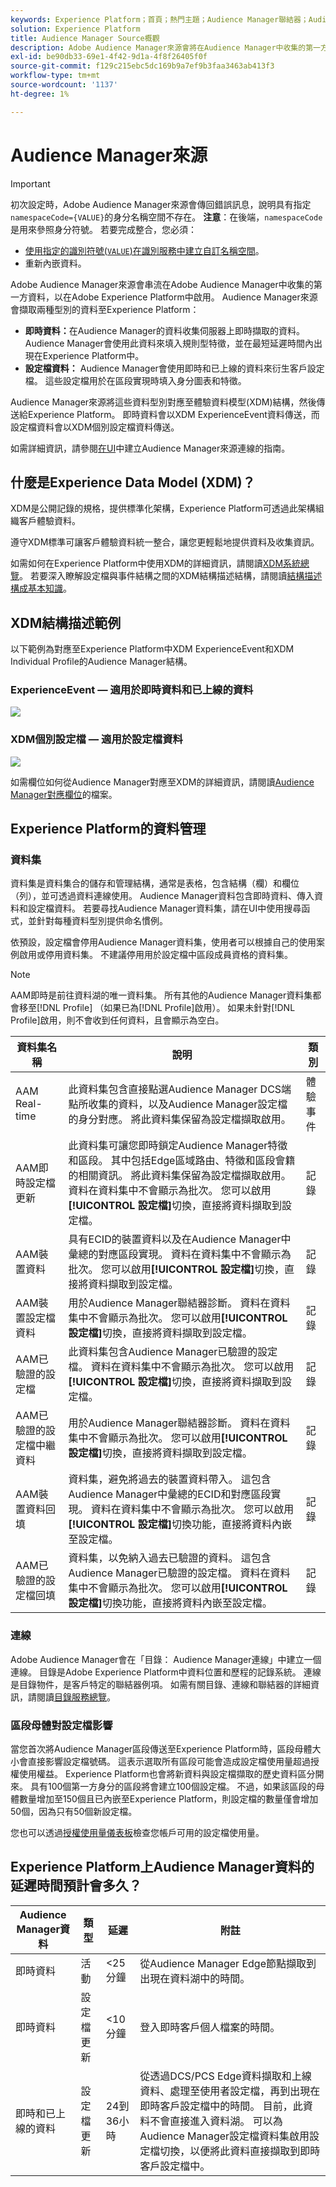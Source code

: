 ```yaml
---
keywords: Experience Platform；首頁；熱門主題；Audience Manager聯結器；Audience Manager；audience Manager
solution: Experience Platform
title: Audience Manager Source概觀
description: Adobe Audience Manager來源會將在Audience Manager中收集的第一方資料串流至Adobe Experience Platform。
exl-id: be90db33-69e1-4f42-9d1a-4f8f26405f0f
source-git-commit: f129c215ebc5dc169b9a7ef9b3faa3463ab413f3
workflow-type: tm+mt
source-wordcount: '1137'
ht-degree: 1%

---
```


# Audience Manager來源

>[!IMPORTANT]
>
>初次設定時，Adobe Audience Manager來源會傳回錯誤訊息，說明具有指定`namespaceCode={VALUE}`的身分名稱空間不存在。 **注意**：在後端，`namespaceCode`是用來參照身分符號。 若要完成整合，您必須：
>
>- [使用指定的識別符號(`VALUE`)在識別服務中建立自訂名稱空間](../../../identity-service/features/namespaces.md#create-custom-namespaces)。
>- 重新內嵌資料。

Adobe Audience Manager來源會串流在Adobe Audience Manager中收集的第一方資料，以在Adobe Experience Platform中啟用。 Audience Manager來源會擷取兩種型別的資料至Experience Platform：

- **即時資料：**&#x200B;在Audience Manager的資料收集伺服器上即時擷取的資料。 Audience Manager會使用此資料來填入規則型特徵，並在最短延遲時間內出現在Experience Platform中。
- **設定檔資料：** Audience Manager會使用即時和已上線的資料來衍生客戶設定檔。 這些設定檔用於在區段實現時填入身分圖表和特徵。

Audience Manager來源將這些資料型別對應至體驗資料模型(XDM)結構，然後傳送給Experience Platform。 即時資料會以XDM ExperienceEvent資料傳送，而設定檔資料會以XDM個別設定檔資料傳送。

如需詳細資訊，請參閱[在UI](../../tutorials/ui/create/adobe-applications/audience-manager.md)中建立Audience Manager來源連線的指南。

## 什麼是Experience Data Model (XDM)？

XDM是公開記錄的規格，提供標準化架構，Experience Platform可透過此架構組織客戶體驗資料。

遵守XDM標準可讓客戶體驗資料統一整合，讓您更輕鬆地提供資料及收集資訊。

如需如何在Experience Platform中使用XDM的詳細資訊，請閱讀[XDM系統總覽](../../../xdm/home.md)。 若要深入瞭解設定檔與事件結構之間的XDM結構描述結構，請閱讀[結構描述構成基本知識](../../../xdm/schema/composition.md)。

## XDM結構描述範例

以下範例為對應至Experience Platform中XDM ExperienceEvent和XDM Individual Profile的Audience Manager結構。

### ExperienceEvent — 適用於即時資料和已上線的資料

![](images/aam-experience-events-for-dcs-and-onboarding-data.png)

### XDM個別設定檔 — 適用於設定檔資料

![](images/aam-profile-xdm-for-profile-data.png)

如需欄位如何從Audience Manager對應至XDM的詳細資訊，請閱讀[Audience Manager對應欄位](./mapping/audience-manager.md)的檔案。

## Experience Platform的資料管理

### 資料集

資料集是資料集合的儲存和管理結構，通常是表格，包含結構（欄）和欄位（列），並可透過資料連線使用。 Audience Manager資料包含即時資料、傳入資料和設定檔資料。 若要尋找Audience Manager資料集，請在UI中使用搜尋函式，並針對每種資料型別提供命名慣例。

依預設，設定檔會停用Audience Manager資料集，使用者可以根據自己的使用案例啟用或停用資料集。 不建議停用用於設定檔中區段成員資格的資料集。

>[!NOTE]
>
>AAM即時是前往資料湖的唯一資料集。 所有其他的Audience Manager資料集都會移至[!DNL Profile] （如果已為[!DNL Profile]啟用）。 如果未針對[!DNL Profile]啟用，則不會收到任何資料，且會顯示為空白。

| 資料集名稱 | 說明 | 類別 |
| --- | --- | --- |
| AAM Real-time | 此資料集包含直接點選Audience Manager DCS端點所收集的資料，以及Audience Manager設定檔的身分對應。 將此資料集保留為設定檔擷取啟用。 | 體驗事件 |
| AAM即時設定檔更新 | 此資料集可讓您即時鎖定Audience Manager特徵和區段。 其中包括Edge區域路由、特徵和區段會籍的相關資訊。 將此資料集保留為設定檔擷取啟用。 資料在資料集中不會顯示為批次。 您可以啟用&#x200B;**[!UICONTROL 設定檔]**&#x200B;切換，直接將資料擷取到設定檔。 | 記錄 |
| AAM裝置資料 | 具有ECID的裝置資料以及在Audience Manager中彙總的對應區段實現。 資料在資料集中不會顯示為批次。 您可以啟用&#x200B;**[!UICONTROL 設定檔]**&#x200B;切換，直接將資料擷取到設定檔。 | 記錄 |
| AAM裝置設定檔資料 | 用於Audience Manager聯結器診斷。 資料在資料集中不會顯示為批次。 您可以啟用&#x200B;**[!UICONTROL 設定檔]**&#x200B;切換，直接將資料擷取到設定檔。 | 記錄 |
| AAM已驗證的設定檔 | 此資料集包含Audience Manager已驗證的設定檔。 資料在資料集中不會顯示為批次。 您可以啟用&#x200B;**[!UICONTROL 設定檔]**&#x200B;切換，直接將資料擷取到設定檔。 | 記錄 |
| AAM已驗證的設定檔中繼資料 | 用於Audience Manager聯結器診斷。 資料在資料集中不會顯示為批次。 您可以啟用&#x200B;**[!UICONTROL 設定檔]**&#x200B;切換，直接將資料擷取到設定檔。 | 記錄 |
| AAM裝置資料回填 | 資料集，避免將過去的裝置資料帶入。 這包含Audience Manager中彙總的ECID和對應區段實現。 資料在資料集中不會顯示為批次。 您可以啟用&#x200B;**[!UICONTROL 設定檔]**&#x200B;切換功能，直接將資料內嵌至設定檔。 | 記錄 |
| AAM已驗證的設定檔回填 | 資料集，以免納入過去已驗證的資料。 這包含Audience Manager已驗證的設定檔。 資料在資料集中不會顯示為批次。 您可以啟用&#x200B;**[!UICONTROL 設定檔]**&#x200B;切換功能，直接將資料內嵌至設定檔。 | 記錄 |

### 連線

Adobe Audience Manager會在「目錄： Audience Manager連線」中建立一個連線。 目錄是Adobe Experience Platform中資料位置和歷程的記錄系統。 連線是目錄物件，是客戶特定的聯結器例項。 如需有關目錄、連線和聯結器的詳細資訊，請閱讀[目錄服務總覽](../../../catalog/home.md)。

### 區段母體對設定檔影響

當您首次將Audience Manager區段傳送至Experience Platform時，區段母體大小會直接影響設定檔號碼。 這表示選取所有區段可能會造成設定檔使用量超過授權使用權益。 Experience Platform也會將新資料與設定檔擷取的歷史資料區分開來。 具有100個第一方身分的區段將會建立100個設定檔。 不過，如果該區段的母體數量增加至150個且已內嵌至Experience Platform，則設定檔的數量僅會增加50個，因為只有50個新設定檔。

您也可以透過[授權使用量儀表板](../../../dashboards/guides/license-usage.md)檢查您帳戶可用的設定檔使用量。

## Experience Platform上Audience Manager資料的延遲時間預計會多久？

| Audience Manager資料 | 類型 | 延遲 | 附註 |
| --- | --- | --- | --- |
| 即時資料 | 活動 | &lt;25分鐘 | 從Audience Manager Edge節點擷取到出現在資料湖中的時間。 |
| 即時資料 | 設定檔更新 | &lt;10分鐘 | 登入即時客戶個人檔案的時間。 |
| 即時和已上線的資料 | 設定檔更新 | 24到36小時 | 從透過DCS/PCS Edge資料擷取和上線資料、處理至使用者設定檔，再到出現在即時客戶設定檔中的時間。 目前，此資料不會直接進入資料湖。 可以為Audience Manager設定檔資料集啟用設定檔切換，以便將此資料直接擷取到即時客戶設定檔中。 |
